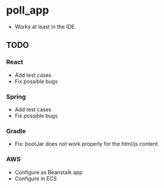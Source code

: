 # poll_app

* Works at least in the IDE

## TODO

### React

* Add test cases
* Fix possible bugs

### Spring

* Add test cases
* Fix possible bugs

### Gradle

* Fix: bootJar does not work properly for the html/js content

### AWS

* Configure as Beanstalk app
* Configure in ECS